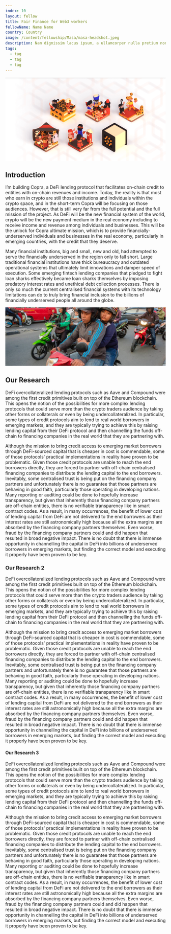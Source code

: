 ```yaml
---
index: 10
layout: fellow
title: Fair Finance for Web3 workers
fellowName: Name Name
country: Country
image: /content/fellowship/Masa/masa-headshot.jpeg
description: Nam dignissim lacus ipsum, a ullamcorper nulla pretium non. Aliquam sed enim faucibus, pulvinar felis at, vulputate augue.
tags:
  - tag
  - tag
  - tag
---
```


![](./testimage1.png)

## Introduction

I’m building Copra, a DeFi lending protocol that facilitates on-chain credit to entities with on-chain revenues and income. Today, the reality is that most who earn in crypto are still those institutions and individuals within the crypto space, and in the short-term Copra will be focusing on those audiences. However, that is still very far from the full potential and the full mission of the project. As DeFi will be the new financial system of the world, crypto will be the new payment medium in the real economy including to receive income and revenue among individuals and businesses. This will be the unlock for Copra ultimate mission, which is to provide financially-underserved individuals and businesses in the real economy, particularly in emerging countries, with the credit that they deserve.

Many financial institutions, big and small, new and old, had attempted to serve the financially underserved in the region only to fall short. Large traditional financial institutions have thick bureaucracy and outdated operational systems that ultimately limit innovations and damper speed of execution. Some emerging fintech lending companies that pledged to fight loan sharks effectively became loan sharks themselves by imposing predatory interest rates and unethical debt collection processes. There is only so much the current centralised financial systems with its technology limitations can do to truly bring financial inclusion to the billions of financially underserved people all around the globe.

![test test](./testimage.png)

## Our Research

DeFi overcollateralized lending protocols such as Aave and Compound were among the first credit primitives built on top of the Ethereum blockchain. This opens the notion of the possibilities for more complex lending protocols that could serve more than the crypto traders audience by taking other forms or collaterals or even by being undercollateralized. In particular, some types of credit protocols aim to lend to real world borrowers in emerging markets, and they are typically trying to achieve this by raising lending capital from their DeFi protocol and then channelling the funds off-chain to financing companies in the real world that they are partnering with.

Although the mission to bring credit access to emerging market borrowers through DeFi-sourced capital that is cheaper in cost is commendable, some of those protocols' practical implementations in reality have proven to be problematic. Given those credit protocols are unable to reach the end borrowers directly, they are forced to partner with off-chain centralised financing companies to distribute the lending capital to the end borrowers. Inevitably, some centralised trust is being put on the financing company partners and unfortunately there is no guarantee that those partners are behaving in good faith, particularly those operating in developing nations. Many reporting or auditing could be done to hopefully increase transparency, but given that inherently those financing company partners are off-chain entities, there is no verifiable transparency like in smart contract codes. As a result, in many occurrences, the benefit of lower cost of lending capital from DeFi are not delivered to the end borrowers as their interest rates are still astronomically high because all the extra margins are absorbed by the financing company partners themselves. Even worse, fraud by the financing company partners could and did happen that resulted in broad negative impact. There is no doubt that there is immense opportunity in channelling the capital in DeFi into billions of underserved borrowers in emerging markets, but finding the correct model and executing it properly have been proven to be key.

### Our Research 2

DeFi overcollateralized lending protocols such as Aave and Compound were among the first credit primitives built on top of the Ethereum blockchain. This opens the notion of the possibilities for more complex lending protocols that could serve more than the crypto traders audience by taking other forms or collaterals or even by being undercollateralized. In particular, some types of credit protocols aim to lend to real world borrowers in emerging markets, and they are typically trying to achieve this by raising lending capital from their DeFi protocol and then channelling the funds off-chain to financing companies in the real world that they are partnering with.

Although the mission to bring credit access to emerging market borrowers through DeFi-sourced capital that is cheaper in cost is commendable, some of those protocols' practical implementations in reality have proven to be problematic. Given those credit protocols are unable to reach the end borrowers directly, they are forced to partner with off-chain centralised financing companies to distribute the lending capital to the end borrowers. Inevitably, some centralised trust is being put on the financing company partners and unfortunately there is no guarantee that those partners are behaving in good faith, particularly those operating in developing nations. Many reporting or auditing could be done to hopefully increase transparency, but given that inherently those financing company partners are off-chain entities, there is no verifiable transparency like in smart contract codes. As a result, in many occurrences, the benefit of lower cost of lending capital from DeFi are not delivered to the end borrowers as their interest rates are still astronomically high because all the extra margins are absorbed by the financing company partners themselves. Even worse, fraud by the financing company partners could and did happen that resulted in broad negative impact. There is no doubt that there is immense opportunity in channelling the capital in DeFi into billions of underserved borrowers in emerging markets, but finding the correct model and executing it properly have been proven to be key.

#### Our Research 3

DeFi overcollateralized lending protocols such as Aave and Compound were among the first credit primitives built on top of the Ethereum blockchain. This opens the notion of the possibilities for more complex lending protocols that could serve more than the crypto traders audience by taking other forms or collaterals or even by being undercollateralized. In particular, some types of credit protocols aim to lend to real world borrowers in emerging markets, and they are typically trying to achieve this by raising lending capital from their DeFi protocol and then channelling the funds off-chain to financing companies in the real world that they are partnering with.

Although the mission to bring credit access to emerging market borrowers through DeFi-sourced capital that is cheaper in cost is commendable, some of those protocols' practical implementations in reality have proven to be problematic. Given those credit protocols are unable to reach the end borrowers directly, they are forced to partner with off-chain centralised financing companies to distribute the lending capital to the end borrowers. Inevitably, some centralised trust is being put on the financing company partners and unfortunately there is no guarantee that those partners are behaving in good faith, particularly those operating in developing nations. Many reporting or auditing could be done to hopefully increase transparency, but given that inherently those financing company partners are off-chain entities, there is no verifiable transparency like in smart contract codes. As a result, in many occurrences, the benefit of lower cost of lending capital from DeFi are not delivered to the end borrowers as their interest rates are still astronomically high because all the extra margins are absorbed by the financing company partners themselves. Even worse, fraud by the financing company partners could and did happen that resulted in broad negative impact. There is no doubt that there is immense opportunity in channelling the capital in DeFi into billions of underserved borrowers in emerging markets, but finding the correct model and executing it properly have been proven to be key.
